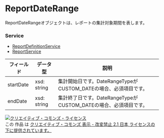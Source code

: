 # ReportDateRange
ReportDateRangeオブジェクトは、レポートの集計対象期間を表します。
### Service
+ [ReportDefinitionService](../services/ReportDefinitionService.md)
+ [ReportService](../services/ReportService.md)

| フィールド | データ型 | 説明 | 
|---|---|---|
| startDate| xsd: string| 集計開始日です。DateRangeTypeがCUSTOM_DATEの場合、必須項目です。 |
| endDate| xsd: string| 集計終了日です。DateRangeTypeがCUSTOM_DATEの場合、必須項目です。 |
<a rel="license" href="http://creativecommons.org/licenses/by-nd/2.1/jp/"><img alt="クリエイティブ・コモンズ・ライセンス" style="border-width:0" src="https://i.creativecommons.org/l/by-nd/2.1/jp/88x31.png" /></a><br />この 作品 は <a rel="license" href="http://creativecommons.org/licenses/by-nd/2.1/jp/">クリエイティブ・コモンズ 表示 - 改変禁止 2.1 日本 ライセンスの下に提供されています。</a>
